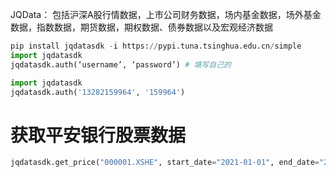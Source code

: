 JQData：
包括沪深A股行情数据，上市公司财务数据，场内基金数据，场外基金数据，指数数据，期货数据，期权数据、债券数据以及宏观经济数据



```python
pip install jqdatasdk -i https://pypi.tuna.tsinghua.edu.cn/simple
import jqdatasdk
jqdatasdk.auth(‘username’, ‘password’) # 填写自己的

import jqdatasdk
jqdatasdk.auth('13282159964', '159964')
```



# 获取平安银行股票数据
```python
jqdatasdk.get_price("000001.XSHE", start_date="2021-01-01", end_date="2021-03-05")
```

